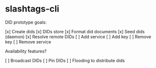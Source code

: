 # slashtags-cli

DID prototype goals:

[x] Create dids
[x] DIDs store
[x] Format did documents
[x] Seed dids (daemon)
[x] Resolve remote DIDs
[ ] Add service
[ ] Add key
[ ] Remove key
[ ] Remove service

Availability features?

[ ] Broadcast DIDs
[ ] Pin DIDs
[ ] Flooding to distribute dids
